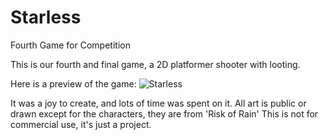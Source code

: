 # Starless
Fourth Game for Competition

This is our fourth and final game, a 2D platformer shooter with looting.

Here is a preview of the game:
![Starless](https://user-images.githubusercontent.com/75281423/200491607-9893f8cc-7f76-4bb5-8130-36d2e3dc7ae1.png)


It was a joy to create, and lots of time was spent on it. All art is public or drawn except for the characters, they are from 'Risk of Rain'
This is not for commercial use, it's just a project. 
